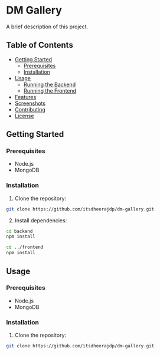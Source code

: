 # DM Gallery

A brief description of this project.

## Table of Contents

- [Getting Started](#getting-started)
  - [Prerequisites](#prerequisites)
  - [Installation](#installation)
- [Usage](#usage)
  - [Running the Backend](#running-the-backend)
  - [Running the Frontend](#running-the-frontend)
- [Features](#features)
- [Screenshots](#screenshots)
- [Contributing](#contributing)
- [License](#license)

## Getting Started

### Prerequisites

- Node.js
- MongoDB

### Installation

1. Clone the repository:

```bash
git clone https://github.com/itsdheerajdp/dm-gallery.git
```

2. Install dependencies:

```bash
cd backend
npm install

cd ../frontend
npm install
```

## Usage

### Prerequisites

- Node.js
- MongoDB

### Installation

1. Clone the repository:

```bash
git clone https://github.com/itsdheerajdp/dm-gallery.git
```
